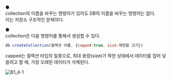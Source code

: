 ●<br />
collection의 이름을 바꾸는 명령어가 있어도 DB의 이름을 바꾸는 명령어는 없다.<br />이는 저장소 구조적인 문제이다.

●<br />
collection은 다음 명령어를 통해서 생성할 수 있다.

```javascript
db.createCollection(컬렉션 이름, {capped:true, size:제한할 크기})
```
capped는 컬렉션 타입의 일종으로, 최대 용량(size)가 꽉찬 상태에서 데이터를 집어 넣을려고 할 때, 가장 오래된 데이터가 삭제된다.

<img src="#" alt="B1_4-1" />



